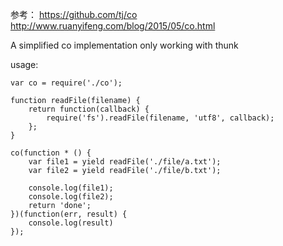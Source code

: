 参考：
https://github.com/tj/co
http://www.ruanyifeng.com/blog/2015/05/co.html

A simplified co implementation only working with thunk

usage:

	var co = require('./co');

	function readFile(filename) {
		return function(callback) {
			require('fs').readFile(filename, 'utf8', callback);
		};
	}

	co(function * () {
		var file1 = yield readFile('./file/a.txt');
		var file2 = yield readFile('./file/b.txt');

		console.log(file1);
		console.log(file2);
		return 'done';
	})(function(err, result) {
		console.log(result)
	});